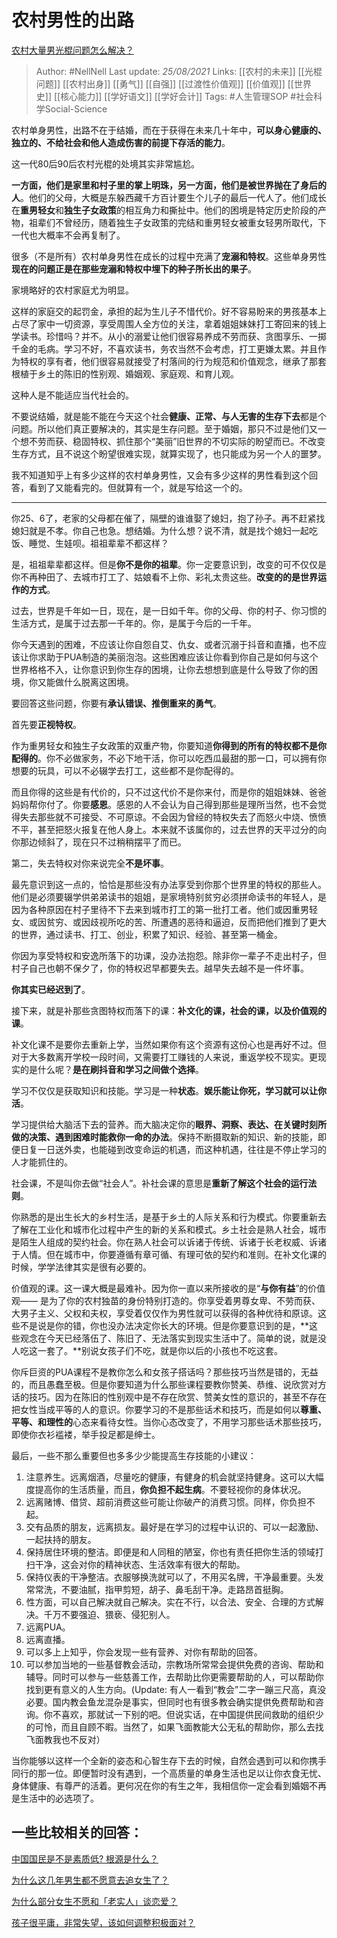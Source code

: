 # 农村男性的出路
[农村大量男光棍问题怎么解决？](https://www.zhihu.com/question/327908269/answer/930772547)


> Author: #NellNell 
Last update: *25/08/2021* 
Links: [[农村的未来]] [[光棍问题]] [[农村出身]] [[勇气]] [[自强]] [[过渡性价值观]] [[价值观]] [[世界史]] [[核心能力]] [[学好语文]] [[学好会计]]
Tags: #人生管理SOP #社会科学Social-Science 

  

农村单身男性，出路不在于结婚，而在于获得在未来几十年中，**可以身心健康的、独立的、不给社会和他人造成伤害的前提下存活的能力**。

这一代80后90后农村光棍的处境其实非常尴尬。

**一方面，他们是家里和村子里的掌上明珠，另一方面，他们是被世界抛在了身后的人**。他们的父母，大概是东躲西藏千方百计要生个儿子的最后一代人了。他们成长在**重男轻女**和**独生子女政策**的相互角力和撕扯中。他们的困境是特定历史阶段的产物，祖辈们不曾经历，随着独生子女政策的完结和重男轻女被重女轻男所取代，下一代也大概率不会再复制了。

很多（不是所有）农村单身男性在成长的过程中充满了**宠溺和特权**。这些单身男性**现在的问题正是在那些宠溺和特权中埋下的种子所长出的果子**。

家境略好的农村家庭尤为明显。

这样的家庭交的起罚金，承担的起为生儿子不惜代价。好不容易盼来的男孩基本上占尽了家中一切资源，享受周围人全方位的关注，拿着姐姐妹妹打工寄回来的钱上学读书。珍惜吗？并不。从小的溺爱让他们很容易养成不劳而获、贪图享乐、一掷千金的毛病。学习不好，不喜欢读书，务农当然不会考虑，打工更嫌太累。并且作为特权的享有者，他们很容易就接受了村落间的行为规范和价值观念，继承了那套根植于乡土的陈旧的性别观、婚姻观、家庭观、和育儿观。

这种人是不能适应当代社会的。

不要说结婚，就是能不能在今天这个社会**健康、正常、与人无害的生存下去**都是个问题。所以他们真正要解决的，其实是生存问题。至于婚姻，那只不过是他们又一个想不劳而获、稳固特权、抓住那个“美丽”旧世界的不切实际的盼望而已。不改变生存方式，且不说这个盼望很难实现，就算实现了，也只能成为另一个人的噩梦。

我不知道知乎上有多少这样的农村单身男性，又会有多少这样的男性看到这个回答，看到了又能看完的。但就算有一个，就是写给这一个的。

---

你25、6了，老家的父母都在催了，隔壁的谁谁娶了媳妇，抱了孙子。再不赶紧找媳妇就是不孝。你自己也急。想结婚。为什么想？说不清，就是找个媳妇一起吃饭、睡觉、生娃呗。祖祖辈辈不都这样？

是，祖祖辈辈都这样。但是**你不是你的祖辈**。你一定要意识到，改变的可不仅仅是你不再种田了、去城市打工了、姑娘看不上你、彩礼太贵这些。**改变的的是世界运作的方式**。

过去，世界是千年如一日，现在，是一日如千年。你的父母、你的村子、你习惯的生活方式，是属于过去那一千年的。你，是属于今后的一千年。

你今天遇到的困难，不应该让你自怨自艾、仇女、或者沉溺于抖音和直播，也不应该让你求助于PUA制造的美丽泡泡。这些困难应该让你看到你自己是如何与这个世界格格不入，让你意识到你生存的困境，让你去想想到底是什么导致了你的困境，你又能做什么脱离这困境。

要回答这些问题，你要有**承认错误、推倒重来的勇气**。

首先要**正视特权**。

作为重男轻女和独生子女政策的双重产物，你要知道**你得到的所有的特权都不是你配得的**。你不必做家务，不必下地干活，你可以吃西瓜最甜的那一口，可以拥有你想要的玩具，可以不必辍学去打工，这些都不是你配得的。

而且你得的这些是有代价的，只不过这代价不是你来付，而是你的姐姐妹妹、爸爸妈妈帮你付了。你要**感恩**。感恩的人不会认为自己得到那些是理所当然，也不会觉得失去那些就不可接受、不可原谅。不会因为曾经的特权失去了而怒火中烧、愤愤不平，甚至把怒火报复在他人身上。本来就不该属你的，过去世界的天平过分的向你那边倾斜了，现在只不过稍稍摆平了而已。

第二，失去特权对你来说完全**不是坏事**。

最先意识到这一点的，恰恰是那些没有办法享受到你那个世界里的特权的那些人。他们是必须要辍学供弟弟读书的姐姐，是家境特别贫穷必须拼命读书的年轻人，是因为各种原因在村子里待不下去来到城市打工的第一批打工者。他们或因重男轻女、或因贫穷、或因歧视所吃的苦、所遭遇的恶待和逼迫，反而把他们推到了更大的世界，通过读书、打工、创业，积累了知识、经验、甚至第一桶金。

你因为享受特权和安逸所落下的功课，没办法抱怨。除非你一辈子不走出村子，但村子自己也朝不保夕了，你的特权迟早都要失去。越早失去越不是一件坏事。

**你其实已经迟到了**。

接下来，就是补那些贪图特权而落下的课：**补文化的课，社会的课，以及价值观的课**。

补文化课不是要你去重新上学，当然如果你有这个资源有这份心也是再好不过。但对于大多数离开学校一段时间，又需要打工赚钱的人来说，重返学校不现实。更现实的是什么呢？**是在刷抖音和学习之间做个选择**。

学习不仅仅是获取知识和技能。学习是一种**状态**。**娱乐能让你死，学习就可以让你活**。

学习提供给大脑活下去的营养。而大脑决定你的**眼界、洞察、表达、在关键时刻所做的决策、遇到困难时能救你一命的办法**。保持不断摄取新的知识、新的技能，即便日复一日送外卖，也能碰到改变命运的机遇，而这种机遇，往往是不停止学习的人才能抓住的。

社会课，不是叫你去做“社会人”。补社会课的意思是**重新了解这个社会的运行法则**。

你熟悉的是出生长大的乡村生活，是基于乡土的人际关系和行为模式。你要重新去了解在工业化和城市化过程中产生的新的关系和模式。乡土社会是熟人社会，城市是陌生人组成的契约社会。你在熟人社会可以诉诸于传统、诉诸于长老权威、诉诸于人情。但在城市中，你要遵循有章可循、有理可依的契约和准则。在补文化课的时候，学学法律其实是很有必要的。

价值观的课。这一课大概是最难补。因为你一直以来所接收的是“**与你有益**”的价值观—— 是为了你的农村独苗的身份特别打造的。你享受着男尊女卑、不劳而获、大男子主义、父权和夫权，享受着仅仅作为男性就可以获得的各种优待和原谅。这些不是说是你的错，你也没办法决定你长大的环境。但是你要意识到的是，**这些观念在今天已经落伍了、陈旧了、无法落实到现实生活中了。简单的说，就是没人吃这一套了。**别说女孩子们不吃，就是你以后的小孩也不吃这套。

你斥巨资的PUA课程不是教你怎么和女孩子搭话吗？那些技巧当然是错的，无益的，而且愚蠢至极。但是你要知道为什么那些课程要教你赞美、恭维、说欣赏对方话的技巧。因为在陈旧的性别观中是不存在欣赏、赞美女性的意识的，甚至不存在把女性当成平等的人的意识。你要学习的不是那些话术和技巧，而是如何以**尊重、平等、和理性的**心态来看待女性。当你心态改变了，不用学习那些话术那些技巧，即使你衣衫褴褛，举手投足都是绅士。

最后，一些不那么重要但也多多少少能提高生存技能的小建议：

1.  注意养生。远离烟酒，尽量吃的健康，有健身的机会就坚持健身。这可以大幅度提高你的生活质量，而且，**你负担不起生病**。不要轻视你的身体状况。
2.  远离赌博、借贷、超前消费这些可能让你破产的消费习惯。同样，你负担不起。
3.  交有品质的朋友，远离损友。最好是在学习的过程中认识的、可以一起激励、一起扶持的朋友。
4.  保持居住环境的整洁。即便是和人同租的陋室，你也有责任把你生活的领域打扫干净，这会对你的精神状态、生活效率有很大的帮助。
5.  保持仪表的干净整洁。衣服够换洗就可以了，不用买名牌，干净最重要。头发常常洗，不要油腻，指甲剪短，胡子、鼻毛刮干净。走路昂首挺胸。
6.  性方面，可以自己解决就自己解决。实在不行，以合法、安全、合理的方式解决。千万不要强迫、猥亵、侵犯别人。
7.  远离PUA。
8.  远离直播。
9.  可以多上上知乎，你会发现一些有营养、对你有帮助的回答。
10.  可以参加当地的一些基督教会活动，宗教场所常常会提供免费的咨询、帮助和辅导。同时可以参与一些慈善工作，去帮助比你更需要帮助的人，可以帮助你找到更有意义的人生方向。(Update: 有人一看到“教会”二字一蹦三尺高，真没必要。国内教会鱼龙混杂是事实，但同时也有很多教会确实提供免费帮助和咨询。你不喜欢，那就试一下别的吧。但说实话，在中国提供民间救助的组织少的可怜，而且自顾不暇。当然了，如果飞面教能大公无私的帮助你，那么去找飞面教我也不反对）

当你能够以这样一个全新的姿态和心智生存下去的时候，自然会遇到可以和你携手同行的那一位。即便暂时没有遇到，一个高质量的单身生活也足以让你衣食无忧、身体健康、有尊严的活着。更何况在你的有生之年，我相信你一定会看到婚姻不再是生活中的必选项了。

## 一些比较相关的回答：

[中国国民是不是素质低? 根源是什么？](https://www.zhihu.com/question/23729653/answer/976773489)

[为什么这几年男生都不愿意去追女生了？](https://www.zhihu.com/question/297336019/answer/621157605)

[为什么部分女生不愿和「老实人」谈恋爱？](https://www.zhihu.com/question/330908468/answer/740231702)

[孩子很平庸，非常失望，该如何调整积极面对？](https://www.zhihu.com/question/341127721/answer/826140959)